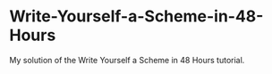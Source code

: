 # Write-Yourself-a-Scheme-in-48-Hours
My solution of the Write Yourself a Scheme in 48 Hours tutorial.
